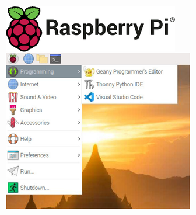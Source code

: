 ![RPi-Logo-Landscape-Reg-SCREEN.png](./assets/RaspberryPi/RPi-Logo-Landscape-Reg-SCREEN.png)
![vscode-under-programming.jpg](./assets/RaspberryPi/vscode-under-programming.jpg)
